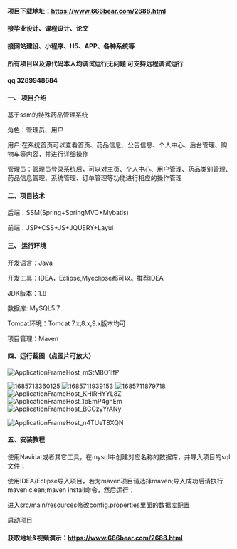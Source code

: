 
#### 项目下载地址：https://www.666bear.com/2688.html
#### 接毕业设计、课程设计、论文
#### 接网站建设、小程序、H5、APP、各种系统等
#### 所有项目以及源代码本人均调试运行无问题 可支持远程调试运行
#### qq 3289948684

#### 一、 项目介绍

基于ssm的特殊药品管理系统

角色：管理员、用户

用户:在系统首页可以查看首页、药品信息、公告信息、个人中心、后台管理、购物车等内容，并进行详细操作

管理员：管理员登录系统后，可以对主页、个人中心、用户管理、药品类别管理、药品信息管理、系统管理、订单管理等功能进行相应的操作管理

#### 二、项目技术
后端：SSM(Spring+SpringMVC+Mybatis)

前端：JSP+CSS+JS+JQUERY+Layui
#### 三、 运行环境
开发语言：Java

开发工具：IDEA，Eclipse,Myeclipse都可以。推荐IDEA

JDK版本：1.8

数据库: MySQL5.7

Tomcat环境：Tomcat 7.x,8.x,9.x版本均可

项目管理：Maven

#### 四、运行截图（点图片可放大）
![ApplicationFrameHost_mStM8O1IfP](https://github.com/666bears/Property/assets/143094776/7d829e4a-1c4a-4777-8fd0-b9aec26d53b7)

![1685713360125](https://github.com/666bears/Property/assets/143094776/036e97c1-2ad5-4835-a82c-6f57dfd22b57)
![1685711939153](https://github.com/666bears/Property/assets/143094776/cd6df578-527d-441a-9784-fe4f84ed7f8e)
![1685711879718](https://github.com/666bears/Property/assets/143094776/3d38bee5-8538-4f2a-b2b9-83a40da167d1)
![ApplicationFrameHost_KHlRHYYL8Z](https://github.com/666bears/Property/assets/143094776/cfabf8f0-7bbe-4b53-88e2-cac23b673324)
![ApplicationFrameHost_1pEmP4ghEm](https://github.com/666bears/Property/assets/143094776/c7d705c8-30da-458a-a806-051e763b5e13)
![ApplicationFrameHost_BCCzyYrANy](https://github.com/666bears/Property/assets/143094776/f1f458c7-0e82-433b-99f5-bb9aa46fa76c)

![ApplicationFrameHost_n4TUeT8XQN](https://github.com/666bears/Property/assets/143094776/e10b1955-9928-4aa5-9e4e-ae55ed0b802b)

#### 五、安装教程
使用Navicat或者其它工具，在mysql中创建对应名称的数据库，并导入项目的sql文件；

使用IDEA/Eclipse导入项目，若为maven项目请选择maven;导入成功后请执行maven clean;maven install命令，然后运行；

进入src/main/resources修改config.properties里面的数据库配置

启动项目

#### 获取地址&视频演示：https://www.666bear.com/2688.html




